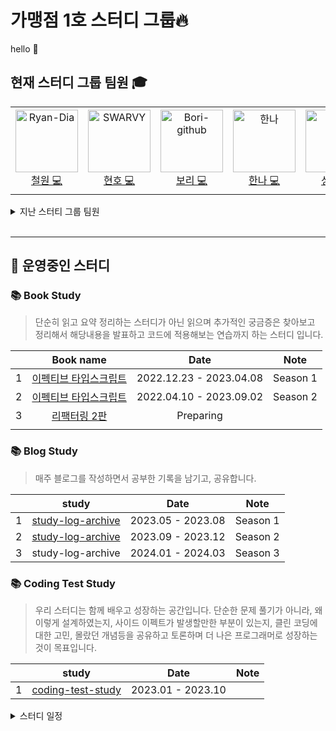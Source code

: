 # 가맹점 1호 스터디 그룹🔥
hello 👋


## 현재 스터디 그룹 팀원 🎓

<table>
  <tr height="140px">
    <td align="center">
      <a href="https://github.com/Ryan-Dia">
        <img src="https://avatars1.githubusercontent.com/u/76567238" alt="Ryan-Dia" width="100" />
      </a>
      <br />
      <a href="https://github.com/Ryan-Dia">철원 💻</a>
    </td>
    <td align="center">
      <a href="https://github.com/SWARVY">
        <img src="https://avatars1.githubusercontent.com/u/53262430" alt="SWARVY" width="100" />
      </a>
      <br />
      <a href="https://github.com/SWARVY">현호 💻</a>
    </td>
    <td align="center">
      <a href="https://github.com/Bori-github">
        <img src="https://avatars.githubusercontent.com/u/85009583" alt="Bori-github" width="100" />
      </a>
      <br />
      <a href="https://github.com/Bori-github">보리 💻</a>
    </td>
    <td align="center">
      <a href="https://github.com/hannaax">
        <img src="https://avatars.githubusercontent.com/u/111215320?v=4" alt="한나" width="100" />
      </a>
      <br />
      <a href="https://github.com/hannaax">한나 💻</a>
    </td>
    <td align="center">
      <a href="https://github.com/limvik">
        <img height="100px" width="100px" src="https://avatars.githubusercontent.com/u//37972432?v=4"/>
       </a>
      <br />
      <a href="https://github.com/limvik">성국 💻</a>
    </td>
    <td align="center">
      <a href="https://github.com/ujin2021">
        <img height="100px" width="100px" src="https://avatars.githubusercontent.com/u/53362054?v=4"/>
       </a>
      <br />
      <a href="https://github.com/ujin2021">유진 💻</a>
    </td>
  </tr>
</table>

<details>
    <summary>지난 스터티 그룹 팀원</summary>
    <table>
     <tr height="140px">
      <td align="center">
        <a href="https://github.com/D0Dam">
          <img src="https://avatars.githubusercontent.com/u/51052049?v=4" alt="D0Dam" width="100" />
        </a>
        <br />
        <a href="https://github.com/D0Dam">민재 💻</a>
      </td>
      <td align="center">
        <a href="https://github.com/chee9835">
          <img src="https://avatars.githubusercontent.com/u/100351462" alt="chee9835" width="100" />
        </a>
        <br />
        <a href="https://github.com/chee9835">희수 💻</a>
      </td>
      <td align="center">
        <a href="https://github.com/Leemainsw">
          <img height="100px" width="100px" src="https://avatars.githubusercontent.com/u/48716775?v=4"/>
         </a>
        <br />
        <a href="https://github.com/Leemainsw">예슬 💻</a>
      </td>
      <td align="center">
      <a href="https://github.com/BaxDailyGit">
        <img height="100px" width="100px" src="https://avatars.githubusercontent.com/u/99312529?v=4"/>
       </a>
      <br />
      <a href="https://github.com/BaxDailyGit">승진 💻</a>
    </td>
    </tr>
  </table>
</details>

<br>

---

## 🚀 운영중인 스터디 

### 📚 Book Study
>단순히 읽고 요약 정리하는 스터디가 아닌 읽으며 추가적인 궁금증은 찾아보고 정리해서 해당내용을 발표하고 코드에 적용해보는 연습까지 하는 스터디 입니다.

|   | Book name       | Date                    |  Note |
|:---:|:------------------:|:-------------------------:|:--: |
| 1 | [이펙티브 타입스크립트](https://github.com/Gamangjum-lihou/effective-typescript-study/wiki/Season-1) | 2022.12.23 - 2023.04.08 |Season 1 |
| 2 | [이펙티브 타입스크립트](https://github.com/Gamangjum-lihou/effective-typescript-study/wiki) | 2022.04.10 - 2023.09.02 |Season 2 |
| 3 | [리팩터링 2판](https://github.com/Gamangjum-lihou/refactoring-study)      | Preparing            | |
|||||


### 📚 Blog Study
>매주 블로그를 작성하면서 공부한 기록을 남기고, 공유합니다.

|   | study      | Date                    |  Note |
|:---:|:------------------:|:-------------------------:|:--: |
| 1 | [study-log-archive](https://github.com/Gamangjum-lihou/study-log-archive/wiki/2023_First-season) | 2023.05 - 2023.08 |Season 1 |
| 2 | [study-log-archive](https://github.com/Gamangjum-lihou/study-log-archive) | 2023.09 - 2023.12 |Season 2 |
| 3 | study-log-archive | 2024.01 - 2024.03 |Season 3 |


### 📚 Coding Test Study
>우리 스터디는 함께 배우고 성장하는 공간입니다. 단순한 문제 풀기가 아니라, 왜이렇게 설계하였는지, 사이드 이펙트가 발생할만한 부분이 있는지, 클린 코딩에 대한 고민, 몰랐던 개념등을 공유하고 토론하며 더 나은 프로그래머로 성장하는 것이 목표입니다.

|   | study      | Date                    |  Note |
|:---:|:------------------:|:-------------------------:|:--: |
| 1 | [coding-test-study](https://github.com/Gamangjum-lihou/coding-test-study) | 2023.01 - 2023.10| |


<details>
    <summary>스터디 일정</summary>
    <span> 2022.12.01  <a href="https://github.com/Gamangjum-lihou/javascript-baseball-refactor/pulls">Code Review</a> &nbsp  </span>
    <br>
    <span> 2022.12.06 <a href="https://github.com/Gamangjum-lihou/javascript-lotto-refactor/pulls">Code Review</a> &nbsp  </span>
    <br>
    <span> 2022.12.12 <a href="https://github.com/Gamangjum-lihou/javascript-racingcar-precourse/pulls">Code Review</a> &nbsp  </span>
    <br>
    <span> 2022.12.29 <a href="https://github.com/Gamangjum-lihou/effective-typescript-study">Effective Typescript</a> &nbsp  </span>
    <br>
    <span> 2023.01.07 <a href="https://github.com/Gamangjum-lihou/effective-typescript-study">Effective Typescript</a> &nbsp  </span>
    <br>
    <span> 2023.01.15 <a href="https://github.com/Gamangjum-lihou/effective-typescript-study">Effective Typescript</a> &nbsp  </span>
    <br>
    <span> 2023.01.20 <a href="https://github.com/Gamangjum-lihou/effective-typescript-study">Effective Typescript</a> &nbsp / &nbsp <a href="https://github.com/Gamangjum-lihou/coding-test-study"> Codding Test</a></span>
    <br>
    <span> 2023.02.04 <a href="https://github.com/Gamangjum-lihou/effective-typescript-study">Effective Typescript</a> &nbsp / &nbsp <a href="https://github.com/Gamangjum-lihou/coding-test-study"> Codding Test</a></span>
    <br>
    <span> 2023.02.11 <a href="https://github.com/Gamangjum-lihou/effective-typescript-study">Effective Typescript</a> &nbsp / &nbsp <a href="https://github.com/Gamangjum-lihou/coding-test-study"> Codding Test</a></span>
    <br>
    <span> 2023.02.18 <a href="https://github.com/Gamangjum-lihou/effective-typescript-study">Effective Typescript</a> &nbsp / &nbsp <a href="https://github.com/Gamangjum-lihou/coding-test-study"> Codding Test</a></span>
    <br>
    <span> 2023.02.28 방학 </span>
    <br>
    <span> 2023.03.04 <a href="https://github.com/Gamangjum-lihou/effective-typescript-study">Effective Typescript</a> &nbsp / &nbsp <a href="https://github.com/Gamangjum-lihou/coding-test-study"> Codding Test</a></span>
    <br>
    <span> 2023.03.12 <a href="https://github.com/Gamangjum-lihou/effective-typescript-study">Effective Typescript</a> &nbsp / &nbsp <a href="https://github.com/Gamangjum-lihou/coding-test-study"> Codding Test</a></span>
    <br>
  <span> 2023.03.19 <a href="https://github.com/Gamangjum-lihou/effective-typescript-study">Effective Typescript</a> &nbsp / &nbsp <a href="https://github.com/Gamangjum-lihou/coding-test-study"> Codding Test</a></span>
    <br>
    <span> 2023.03.25 <a href="https://github.com/Gamangjum-lihou/effective-typescript-study">Effective Typescript</a> &nbsp / &nbsp <a href="https://github.com/Gamangjum-lihou/coding-test-study"> Codding Test</a></span>
    <br>
    <span> 2023.04.02 <a href="https://github.com/Gamangjum-lihou/effective-typescript-study">Effective Typescript</a> &nbsp / &nbsp <a href="https://github.com/Gamangjum-lihou/coding-test-study"> Codding Test</a></span>
    <br>
    <span> 2023.04.09 <a href="https://github.com/Gamangjum-lihou/effective-typescript-study">Effective Typescript</a> &nbsp / &nbsp <a href="https://github.com/Gamangjum-lihou/coding-test-study"> Codding Test</a></span>
    <br>
    <span> 2023.04.16 <a href="https://github.com/Gamangjum-lihou/effective-typescript-study">Effective Typescript</a> &nbsp / &nbsp <a href="https://github.com/Gamangjum-lihou/coding-test-study"> Codding Test</a></span>
    <br>
    <span> 2023.04.23 <a href="https://github.com/Gamangjum-lihou/effective-typescript-study">Effective Typescript</a> &nbsp / &nbsp <a href="https://github.com/Gamangjum-lihou/coding-test-study"> Codding Test</a></span>
    <br>
    <span> 2023.04.30 <a href="https://github.com/Gamangjum-lihou/effective-typescript-study">Effective Typescript</a> &nbsp / &nbsp <a href="https://github.com/Gamangjum-lihou/coding-test-study"> Codding Test</a></span>
    <br>
  <span> 2023.05.07 <a href="https://github.com/Gamangjum-lihou/effective-typescript-study">Effective Typescript</a> &nbsp / &nbsp <a href="https://github.com/Gamangjum-lihou/coding-test-study"> Codding Test</a></span>
    <br>
    <span> 2023.05.14 <a href="https://github.com/Gamangjum-lihou/effective-typescript-study">Effective Typescript</a> &nbsp / &nbsp <a href="https://github.com/Gamangjum-lihou/coding-test-study"> Codding Test</a> &nbsp / &nbsp <a href="https://github.com/Gamangjum-lihou/typescript-baseball-refactor">Effective Typescript Task</a></span>
    <br>
    <span> 2023.05.21 <a href="https://github.com/Gamangjum-lihou/effective-typescript-study">Effective Typescript</a> &nbsp / &nbsp <a href="https://github.com/Gamangjum-lihou/coding-test-study"> Codding Test</a> &nbsp / &nbsp<a href="https://github.com/Gamangjum-lihou/study-log-archive">Study Log Archive</a>&nbsp / &nbsp <a href="https://github.com/Gamangjum-lihou/typescript-baseball-refactor">Effective Typescript Task</a></span>
    <br>
    <span> 2023.05.28 <a href="https://github.com/Gamangjum-lihou/effective-typescript-study">Effective Typescript</a> &nbsp / &nbsp <a href="https://github.com/Gamangjum-lihou/coding-test-study"> Codding Test</a>
    <a href="https://github.com/Gamangjum-lihou/study-log-archive"></a> &nbsp / &nbsp <a href="https://github.com/Gamangjum-lihou/study-log-archive">Study Log Archive</a></span></span>
    <br>
    <span> 2023.06.03 <a href="https://github.com/Gamangjum-lihou/effective-typescript-study">Effective Typescript</a> &nbsp / &nbsp <a href="https://github.com/Gamangjum-lihou/coding-test-study"> Codding Test</a> &nbsp / &nbsp <a href="https://github.com/Gamangjum-lihou/study-log-archive">Study Log Archive</a></span>
    <br>
    <span> 2023.06.11 <a href="https://github.com/Gamangjum-lihou/effective-typescript-study">Effective Typescript</a> &nbsp / &nbsp <a href="https://github.com/Gamangjum-lihou/coding-test-study"> Codding Test</a>
    <a href="https://github.com/Gamangjum-lihou/study-log-archive"></a> &nbsp / &nbsp <a href="https://github.com/Gamangjum-lihou/study-log-archive">Study Log Archive</a></span>
    <br>
    <span> 2023.06.16 <a href="https://github.com/Gamangjum-lihou/effective-typescript-study">Effective Typescript</a> &nbsp / &nbsp <a href="https://github.com/Gamangjum-lihou/coding-test-study"> Codding Test</a>
    <a href="https://github.com/Gamangjum-lihou/study-log-archive"></a> &nbsp / &nbsp <a href="https://github.com/Gamangjum-lihou/study-log-archive">Study Log Archive</a></span>
    </span>
    <br>
    <span> 2023.07.01 <a href="https://github.com/Gamangjum-lihou/effective-typescript-study">Effective Typescript</a> &nbsp / &nbsp <a href="https://github.com/Gamangjum-lihou/coding-test-study"> Codding Test</a>
    <a href="https://github.com/Gamangjum-lihou/study-log-archive"></a> &nbsp / &nbsp <a href="https://github.com/Gamangjum-lihou/study-log-archive">Study Log Archive</a></span>
    <br>
    <span> 2023.07.08 <a href="https://github.com/Gamangjum-lihou/effective-typescript-study">Effective Typescript</a> &nbsp / &nbsp <a href="https://github.com/Gamangjum-lihou/coding-test-study"> Codding Test</a>
    <a href="https://github.com/Gamangjum-lihou/study-log-archive"></a> &nbsp / &nbsp <a href="https://github.com/Gamangjum-lihou/study-log-archive">Study Log Archive</a></span>\
    <br>
    <span> 2023.07.16 Toss-Next Chanllenge 2023 코드 리뷰 및 Effective typescript 적용(챌린지 과제 공개 금지여서 비공개)</span>
    <br>
    <span> 2023.07.23 <a href="https://github.com/Gamangjum-lihou/effective-typescript-study">Effective Typescript</a> &nbsp / &nbsp <a href="https://github.com/Gamangjum-lihou/coding-test-study"> Codding Test</a>
    <a href="https://github.com/Gamangjum-lihou/study-log-archive"></a> &nbsp / &nbsp <a href="https://github.com/Gamangjum-lihou/study-log-archive">Study Log Archive</a></span>
    <br>
    <span> 2023.07.30 <a href="https://github.com/Gamangjum-lihou/effective-typescript-study">Effective Typescript</a> &nbsp / &nbsp <a href="https://github.com/Gamangjum-lihou/coding-test-study"> Codding Test</a>
    <a href="https://github.com/Gamangjum-lihou/study-log-archive"></a> &nbsp / &nbsp <a href="https://github.com/Gamangjum-lihou/study-log-archive">Study Log Archive</a></span>
    <br>
    <span> 2023.08.06 <a href="https://github.com/Gamangjum-lihou/effective-typescript-study">Effective Typescript</a> &nbsp / &nbsp <a href="https://github.com/Gamangjum-lihou/coding-test-study"> Codding Test</a>
    <a href="https://github.com/Gamangjum-lihou/study-log-archive"></a> &nbsp / &nbsp <a href="https://github.com/Gamangjum-lihou/study-log-archive">Study Log Archive</a></span>
    <br>
    <span> 2023.08.13 <a href="https://github.com/Gamangjum-lihou/effective-typescript-study">Effective Typescript</a> &nbsp / &nbsp <a href="https://github.com/Gamangjum-lihou/coding-test-study"> Codding Test</a>
    <a href="https://github.com/Gamangjum-lihou/study-log-archive"></a> &nbsp / &nbsp <a href="https://github.com/Gamangjum-lihou/study-log-archive">Study Log Archive</a></span>
    <br>
    <span> 2023.08.20 <a href="https://github.com/Gamangjum-lihou/effective-typescript-study">Effective Typescript</a> &nbsp / &nbsp <a href="https://github.com/Gamangjum-lihou/coding-test-study"> Codding Test</a>
    <a href="https://github.com/Gamangjum-lihou/study-log-archive"></a> &nbsp / &nbsp <a href="https://github.com/Gamangjum-lihou/study-log-archive">Study Log Archive</a></span>
    <br>
    <span> 2023.08.27 <a href="https://github.com/Gamangjum-lihou/effective-typescript-study">Effective Typescript</a> &nbsp / &nbsp <a href="https://github.com/Gamangjum-lihou/coding-test-study"> Codding Test</a>
    <a href="https://github.com/Gamangjum-lihou/study-log-archive"></a> &nbsp / &nbsp <a href="https://github.com/Gamangjum-lihou/study-log-archive">Study Log Archive</a></span>
    <br>
    <span> 2023.09.03 <a href="https://github.com/Gamangjum-lihou/effective-typescript-study">Effective Typescript</a> &nbsp / &nbsp <a href="https://github.com/Gamangjum-lihou/coding-test-study"> Codding Test</a>
    <a href="https://github.com/Gamangjum-lihou/study-log-archive"></a> &nbsp / &nbsp <a href="https://github.com/Gamangjum-lihou/study-log-archive">Study Log Archive</a></span>
    <br>
    <span> 2023.09.10 <a href="https://github.com/Gamangjum-lihou/effective-typescript-study">Effective Typescript</a> &nbsp / &nbsp <a href="https://github.com/Gamangjum-lihou/coding-test-study"> Codding Test</a>
    <a href="https://github.com/Gamangjum-lihou/study-log-archive"></a> &nbsp / &nbsp <a href="https://github.com/Gamangjum-lihou/study-log-archive">Study Log Archive</a></span>
    <br>
    <span> 2023.09.17 <a href="https://github.com/Gamangjum-lihou/coding-test-study"> Codding Test</a>
    <a href="https://github.com/Gamangjum-lihou/study-log-archive"></a> &nbsp / &nbsp <a href="https://github.com/Gamangjum-lihou/study-log-archive">Study Log Archive</a></span>
    <br>
    <span> 2023.09.24 <a href="https://github.com/Gamangjum-lihou/coding-test-study"> Codding Test</a>
    <a href="https://github.com/Gamangjum-lihou/study-log-archive"></a> &nbsp / &nbsp <a href="https://github.com/Gamangjum-lihou/study-log-archive">Study Log Archive</a></span>
    <br>
    <span> 2023.09.30 <a href="https://github.com/Gamangjum-lihou/coding-test-study"> Codding Test</a>
    <a href="https://github.com/Gamangjum-lihou/study-log-archive"></a> &nbsp / &nbsp <a href="https://github.com/Gamangjum-lihou/study-log-archive">Study Log Archive</a></span>
    <br>
    <span> 2023.10.08 <a href="https://github.com/Gamangjum-lihou/coding-test-study"> Codding Test</a>
    <a href="https://github.com/Gamangjum-lihou/study-log-archive"></a> &nbsp / &nbsp <a href="https://github.com/Gamangjum-lihou/study-log-archive">Study Log Archive</a></span>

    
    
</span>
</details>



